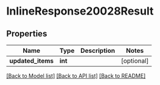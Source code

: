 # InlineResponse20028Result

## Properties
Name | Type | Description | Notes
------------ | ------------- | ------------- | -------------
**updated_items** | **int** |  | [optional] 

[[Back to Model list]](../README.md#documentation-for-models) [[Back to API list]](../README.md#documentation-for-api-endpoints) [[Back to README]](../README.md)


